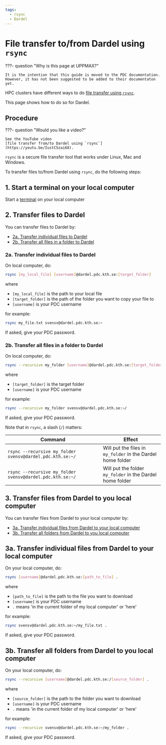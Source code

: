```yaml
---
tags:
  - rsync
  - Dardel
---
```


# File transfer to/from Dardel using `rsync`

???- question "Why is this page at UPPMAX?"

    It is the intention that this guide is moved to the PDC documentation.
    However, it has not been suggested to be added to their documentaton
    yet.

HPC clusters have different ways to do
[file transfer using `rsync`](file_transfer_using_rsync.md).

This page shows how to do so for Dardel.

## Procedure

???- question "Would you like a video?"

    See the YouTube video
    [file transfer from/to Dardel using `rsync`](https://youtu.be/IustC5zai68).

`rsync` is a secure file transfer tool that works under Linux, Mac and Windows.

To transfer files to/from Dardel using `rsync`, do
the following steps:

## 1. Start a terminal on your local computer

Start a [terminal](../software/terminal.md) on your local computer

## 2. Transfer files to Dardel

You can transfer files to Dardel by:

- [2a. Transfer individual files to Dardel](#2a-transfer-individual-files-to-dardel)
- [2b. Transfer all files in a folder to Dardel](#2b-transfer-all-files-in-a-folder-to-dardel)

### 2a. Transfer individual files to Dardel

On local computer, do:

```bash
rsync [my_local_file] [username]@dardel.pdc.kth.se:[target_folder]
```

where

- `[my_local_file]` is the path to your local file
- `[target_folder]` is the path of the folder you want to copy your file to
- `[username]` is your PDC username

for example:

```bash
rsync my_file.txt svensv@dardel.pdc.kth.se:~
```

If asked, give your PDC password.

### 2b. Transfer all files in a folder to Dardel

On local computer, do:

```bash
rsync --recursive my_folder [username]@dardel.pdc.kth.se:[target_folder]
```

where

- `[target_folder]` is the target folder
- `[username]` is your PDC username

for example:

```bash
rsync --recursive my_folder svensv@dardel.pdc.kth.se:~/
```

If asked, give your PDC password.


Note that in `rsync`, a slash (`/`) matters:

Command                                                            |Effect
-------------------------------------------------------------------|------------------------------------------------------------
`rsync --recursive my_folder svensv@dardel.pdc.kth.se:~/` |Will put the files in `my_folder` in the Dardel home folder
`rsync --recursive my_folder svensv@dardel.pdc.kth.se:~/`|Will put the folder `my_folder` in the Dardel home folder

## 3. Transfer files from Dardel to you local computer

You can transfer files from Dardel to your local computer by:

- [3a. Transfer individual files from Dardel to your local computer](#3a-transfer-individual-files-from-dardel-to-your-local-computer)
- [3b. Transfer all folders from Dardel to you local computer](#3b-transfer-all-folders-from-dardel-to-you-local-computer)

## 3a. Transfer individual files from Dardel to your local computer

On your local computer, do:

```bash
rsync [username]@dardel.pdc.kth.se:[path_to_file] .
```

where

- `[path_to_file]` is the path to the file you want to download
- `[username]` is your PDC username
- `.` means 'in the current folder of my local computer' or 'here'

for example:

```bash
rsync svensv@dardel.pdc.kth.se:~/my_file.txt .
```

If asked, give your PDC password.


## 3b. Transfer all folders from Dardel to you local computer

On your local computer, do:

```bash
rsync --recursive [username]@dardel.pdc.kth.se:/[source_folder] .
```

where

- `[source_folder]` is the path to the folder you want to download
- `[username]` is your PDC username
- `.` means 'in the current folder of my local computer' or 'here'

for example:

```bash
rsync --recursive svensv@dardel.pdc.kth.se:~/my_folder .
```

If asked, give your PDC password.
